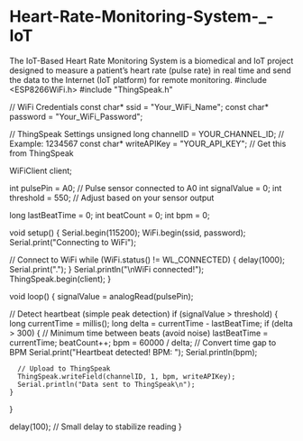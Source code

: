 # Heart-Rate-Monitoring-System-_-IoT
The IoT-Based Heart Rate Monitoring System is a biomedical and IoT project designed to measure a patient’s heart rate (pulse rate) in real time and send the data to the Internet (IoT platform) for remote monitoring.
#include <ESP8266WiFi.h>
#include "ThingSpeak.h"

// WiFi Credentials
const char* ssid = "Your_WiFi_Name";
const char* password = "Your_WiFi_Password";

// ThingSpeak Settings
unsigned long channelID = YOUR_CHANNEL_ID;  // Example: 1234567
const char* writeAPIKey = "YOUR_API_KEY";   // Get this from ThingSpeak

WiFiClient client;

int pulsePin = A0;   // Pulse sensor connected to A0
int signalValue = 0;
int threshold = 550;  // Adjust based on your sensor output

long lastBeatTime = 0;
int beatCount = 0;
int bpm = 0;

void setup() {
  Serial.begin(115200);
  WiFi.begin(ssid, password);
  Serial.print("Connecting to WiFi");

  // Connect to WiFi
  while (WiFi.status() != WL_CONNECTED) {
    delay(1000);
    Serial.print(".");
  }
  Serial.println("\nWiFi connected!");
  ThingSpeak.begin(client);
}

void loop() {
  signalValue = analogRead(pulsePin);
  
  // Detect heartbeat (simple peak detection)
  if (signalValue > threshold) {
    long currentTime = millis();
    long delta = currentTime - lastBeatTime;
    if (delta > 300) {   // Minimum time between beats (avoid noise)
      lastBeatTime = currentTime;
      beatCount++;
      bpm = 60000 / delta;   // Convert time gap to BPM
      Serial.print("Heartbeat detected! BPM: ");
      Serial.println(bpm);

      // Upload to ThingSpeak
      ThingSpeak.writeField(channelID, 1, bpm, writeAPIKey);
      Serial.println("Data sent to ThingSpeak\n");
    }
  }

  delay(100);  // Small delay to stabilize reading
}
